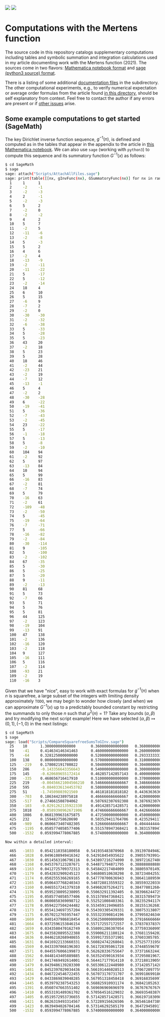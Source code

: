 
<img src="https://github.com/maxieds/MertensFunctionComputations/blob/master/Images/RepositoryHeader.png" />

<img src="https://github.com/maxieds/MertensFunctionComputations/blob/master/Images/MVProbabilisticPrimes.png" />

# Computations with the Mertens function

The source code in this repository catalogs supplementary computations including tables and 
symbolic summation and integration calculations used in my article documenting work with the 
Mertens function (2021). 
The sources come in two flavors: 
[Mathematica notebook format](https://github.com/maxieds/MertensFunctionComputations/tree/master/MathematicaNotebooks) and 
[sage (python3 source) format](https://github.com/maxieds/MertensFunctionComputations/tree/master/SageMath). 

There is a listing of some additional 
[documentation files](https://github.com/maxieds/MertensFunctionComputations/tree/master/Docs) in the subdirectory. 
The other computational experiments, e.g., to verify numerical expectation or average order 
formulas from the article found 
[in this directory](https://github.com/maxieds/MertensFunctionComputations/tree/master/SageMath/Scripts), 
should be self explanatory from context. 
Feel free to contact the author if any errors are present or if 
[other issues](https://github.com/maxieds/MertensFunctionComputations/issues) arise. 

## Some example computations to get started (SageMath)


The key Dirichlet inverse function sequence, $g^{-1}(n)$, is defined and computed as in the tables that 
appear in the appendix to the article in 
[this Mathematica notebook](https://github.com/maxieds/MertensFunctionComputations/blob/master/MathematicaNotebooks/GInvFunctionSequenceCalculations.nb).
We can also use ``sage`` (working with ``python3``) to compute this sequence and its summatory 
function $G^{-1}(x)$ as follows:
```bash
$ cd SageMath
$ sage
sage: attach("Scripts/AttachAllFiles.sage")
sage: print(table([[nx, gInvFunc(nx), GSummatoryFunc(nx)] for nx in range(1, 111)]))
  1     1      1
  2     -2     -1
  3     -2     -3
  4     2      -1
  5     -2     -3
  6     5      2
  7     -2     0
  8     -2     -2
  9     4      2
  10    5      7
  11    -2     5
  12    -11    -6
  13    -2     -8
  14    5      -3
  15    5      2
  16    4      6
  17    -2     4
  18    -13    -9
  19    -2     -11
  20    -11    -22
  21    5      -17
  22    5      -12
  23    -2     -14
  24    18     4
  25    6      10
  26    5      15
  27    -6     9
  28    -7     2
  29    -2     0
  30    -30    -30
  31    -2     -32
  32    -6     -38
  33    5      -33
  34    5      -28
  35    5      -23
  36    43     20
  37    -2     18
  38    5      23
  39    5      28
  40    18     46
  41    -2     44
  42    -23    21
  43    -2     19
  44    -7     12
  45    -13    -1
  46    5      4
  47    -2     2
  48    -30    -28
  49    6      -22
  50    -19    -41
  51    5      -36
  52    -7     -43
  53    -2     -45
  54    23     -22
  55    5      -17
  56    -1     -18
  57    5      -13
  58    5      -8
  59    -2     -10
  60    104    94
  61    -2     92
  62    5      97
  63    -13    84
  64    10     94
  65    5      99
  66    -16    83
  67    -2     81
  68    -7     74
  69    5      79
  70    -16    63
  71    -2     61
  72    -109   -48
  73    -2     -50
  74    5      -45
  75    -19    -64
  76    -7     -71
  77    5      -66
  78    -16    -82
  79    -2     -84
  80    -30    -114
  81    9      -105
  82    5      -100
  83    -2     -102
  84    67     -35
  85    5      -30
  86    5      -25
  87    5      -20
  88    9      -11
  89    -2     -13
  90    81     68
  91    5      73
  92    -7     66
  93    5      71
  94    5      76
  95    5      81
  96    44     125
  97    -2     123
  98    -19    104
  99    -13    91
  100   47     138
  101   -2     136
  102   -16    120
  103   -2     118
  104   9      127
  105   -16    111
  106   5      116
  107   -2     114
  108   -93    21
  109   -2     19
  110   -16    3
```
Given that we have "nice", easy to work with exact formulas for $g^{-1}(n)$ when $n$ is squarefree, 
a large subset of the integers with limiting density approximately ``TODO``, we may begin to wonder 
how closely (and when) we can approximate $G^{-1}(x)$ up to a predictably bounded constant by restricting 
the summands to only those $n$ such that $\mu^2(n) = 1$? Take any bounds $(\alpha, \beta)$ and try 
modifying the next script example! Here we have selected $(\alpha, \beta) \mapsto (0, 1), (-1, 0)$ in the 
next listings:
```bash
$ cd SageMath
$ sage
sage: load("Scripts/CompareSquarefreeSumsToGInv.sage")
  25    10      1.30000000000000       0.360000000000000   0.360000000000000
  50    -41     0.414634146341463      0.460000000000000   0.260000000000000
  75    -64     0.328125000000000      0.520000000000000   0.293333333333333
  100   138     0.000000000000000      0.570000000000000   0.310000000000000
  125   -219    0.178082191780822      0.504000000000000   0.304000000000000
  150   286     -0.143356643356643     0.540000000000000   0.300000000000000
  175   145     -0.620689655172414     0.462857142857143   0.400000000000000
  200   -335    0.468656716417910      0.510000000000000   0.370000000000000
  225   219     -0.00456621004566210   0.546666666666667   0.346666666666667
  250   595     -0.0840336134453782    0.508000000000000   0.400000000000000
  275   51      -1.74509803921569      0.461818181818182   0.443636363636364
  300   -703    0.186344238975818      0.466666666666667   0.420000000000000
  325   -517    0.274661508704062      0.507692307692308   0.387692307692308
  350   -103    -0.0291262135922330    0.491428571428571   0.420000000000000
  375   1018    -0.0589390962671906    0.474666666666667   0.442666666666667
  400   1086    0.0681399631675875     0.472500000000000   0.450000000000000
  425   232     0.159482758620690      0.503529411764706   0.423529411764706
  450   -989    0.0606673407482305     0.526666666666667   0.404444444444444
  475   -1195   0.0585774058577406     0.551578947368421   0.383157894736842
  500   -1532   0.0593994778067885     0.574000000000000   0.364000000000000

Now within a detailed interval:

  465   -1033   0.0542110358180058   0.541935483870968   0.391397849462366
  466   -1028   0.0496108949416342   0.542918454935622   0.390557939914163
  467   -1030   0.0514563106796116   0.543897216274090   0.389721627408994
  468   -1168   0.0453767123287671   0.544871794871795   0.388888888888889
  469   -1163   0.0412725709372313   0.545842217484009   0.388059701492537
  470   -1179   0.0542832909245123   0.546808510638298   0.387234042553191
  471   -1174   0.0502555366269165   0.547770700636943   0.386411889596603
  472   -1165   0.0506437768240343   0.548728813559322   0.385593220338983
  473   -1160   0.0465517241379310   0.549682875264271   0.384778012684989
  474   -1176   0.0595238095238095   0.550632911392405   0.383966244725738
  475   -1195   0.0585774058577406   0.551578947368421   0.383157894736842
  476   -1165   0.0600858369098712   0.552521008403361   0.382352941176471
  477   -1178   0.0594227504244482   0.553459119496855   0.381551362683438
  478   -1173   0.0554134697357204   0.554393305439331   0.380753138075314
  479   -1175   0.0570212765957447   0.555323590814196   0.379958246346555
  480   -1669   0.0401437986818454   0.556250000000000   0.379166666666667
  481   -1664   0.0372596153846154   0.557172557172557   0.378378378378378
  482   -1659   0.0343580470162749   0.558091286307054   0.377593360995851
  483   -1675   0.0435820895522388   0.559006211180124   0.376811594202899
  484   -1636   0.0446210268948655   0.559917355371901   0.376033057851240
  485   -1631   0.0416922133660331   0.560824742268041   0.375257731958763
  486   -1569   0.0433397068196303   0.561728395061728   0.374485596707819
  487   -1571   0.0445576066199873   0.562628336755647   0.373716632443532
  488   -1562   0.0448143405889885   0.563524590163934   0.372950819672131
  489   -1557   0.0417469492614001   0.564417177914110   0.372188139059305
  490   -1479   0.0439486139283300   0.565306122448980   0.371428571428571
  491   -1481   0.0452397029034436   0.566191446028513   0.370672097759674
  492   -1434   0.0467224546722455   0.567073170731707   0.369918699186992
  493   -1429   0.0433869839048285   0.567951318458418   0.369168356997972
  494   -1445   0.0539792387543253   0.568825910931174   0.368421052631579
  495   -1391   0.0560747663551402   0.569696969696970   0.367676767676768
  496   -1410   0.0553191489361702   0.570564516129032   0.366935483870968
  497   -1405   0.0519572953736655   0.571428571428571   0.366197183098592
  498   -1421   0.0626319493314567   0.572289156626506   0.365461847389558
  499   -1423   0.0639494026704146   0.573146292585170   0.364729458917836
  500   -1532   0.0593994778067885   0.574000000000000   0.364000000000000
```
